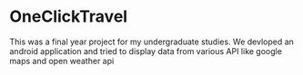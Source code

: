 # OneClickTravel

This was a final year project for my undergraduate studies. We devloped an android application and tried to display data from various API like google maps and open weather api
